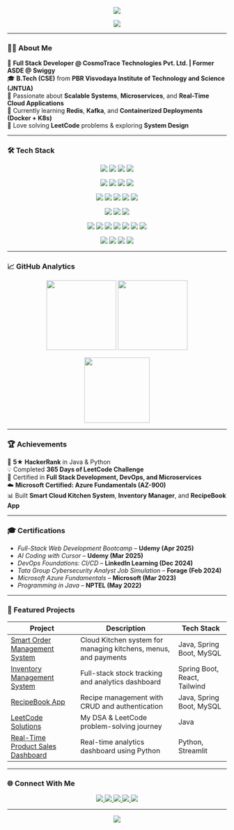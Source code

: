 <!-- 🖤 Profile Banner -->
<p align="center">
  <img src="https://capsule-render.vercel.app/api?type=waving&color=0:000000,100:808080&height=180&section=header&text=Hi%20there%20👋%20I'm%20Sai%20Sindhu%20Subbisetty&fontSize=30&fontAlignY=35&animation=fadeIn&fontColor=ffffff" />
</p>

<!-- Typing SVG -->
<p align="center">
  <img src="https://readme-typing-svg.demolab.com/?lines=Hi+there,+I'm+Sai+Sindhu!;Backend+Developer+@+CosmoTrace;Spring+Boot+|+Java+|+MySQL" />
</p>

---

### 👩‍💻 About Me  
💼 **Full Stack Developer @ CosmoTrace Technologies Pvt. Ltd. | Former ASDE @ Swiggy**  
🎓 **B.Tech (CSE)** from **PBR Visvodaya Institute of Technology and Science (JNTUA)**  
🚀 Passionate about **Scalable Systems**, **Microservices**, and **Real-Time Cloud Applications**  
🌱 Currently learning **Redis**, **Kafka**, and **Containerized Deployments (Docker + K8s)**  
🧩 Love solving **LeetCode** problems & exploring **System Design**  

---

### 🛠️ Tech Stack  

<p align="center">
  <!-- Languages -->
  <img src="https://img.shields.io/badge/Java-%23ED8B00.svg?style=for-the-badge&logo=openjdk&logoColor=white" />
  <img src="https://img.shields.io/badge/Python-3776AB?style=for-the-badge&logo=python&logoColor=white" />
  <img src="https://img.shields.io/badge/JavaScript-F7DF1E?style=for-the-badge&logo=javascript&logoColor=black" />
  <img src="https://img.shields.io/badge/SQL-003B57?style=for-the-badge&logo=postgresql&logoColor=white" />
</p>

<p align="center">
  <!-- Backend -->
  <img src="https://img.shields.io/badge/Spring%20Boot-6DB33F?style=for-the-badge&logo=springboot&logoColor=white" />
  <img src="https://img.shields.io/badge/Django-092E20?style=for-the-badge&logo=django&logoColor=white" />
  <img src="https://img.shields.io/badge/Microservices-000000?style=for-the-badge&logo=apache&logoColor=white" />
  <img src="https://img.shields.io/badge/Kafka-231F20?style=for-the-badge&logo=apachekafka&logoColor=white" />
</p>

<p align="center">
  <!-- Frontend -->
  <img src="https://img.shields.io/badge/React.js-20232A?style=for-the-badge&logo=react&logoColor=61DAFB" />
  <img src="https://img.shields.io/badge/React%20Native-20232A?style=for-the-badge&logo=react&logoColor=61DAFB" />
  <img src="https://img.shields.io/badge/HTML5-E34F26?style=for-the-badge&logo=html5&logoColor=white" />
  <img src="https://img.shields.io/badge/CSS3-1572B6?style=for-the-badge&logo=css3&logoColor=white" />
  <img src="https://img.shields.io/badge/Tailwind%20CSS-38B2AC?style=for-the-badge&logo=tailwindcss&logoColor=white" />
</p>

<p align="center">
  <!-- Databases -->
  <img src="https://img.shields.io/badge/MySQL-005C84?style=for-the-badge&logo=mysql&logoColor=white" />
  <img src="https://img.shields.io/badge/PostgreSQL-316192?style=for-the-badge&logo=postgresql&logoColor=white" />
  <img src="https://img.shields.io/badge/Redis-DC382D?style=for-the-badge&logo=redis&logoColor=white" />
</p>

<p align="center">
  <!-- Tools & Platforms -->
  <img src="https://img.shields.io/badge/Git-F05033?style=for-the-badge&logo=git&logoColor=white" />
  <img src="https://img.shields.io/badge/GitHub-181717?style=for-the-badge&logo=github&logoColor=white" />
  <img src="https://img.shields.io/badge/Maven-C71A36?style=for-the-badge&logo=apachemaven&logoColor=white" />
  <img src="https://img.shields.io/badge/Gradle-02303A?style=for-the-badge&logo=gradle&logoColor=white" />
  <img src="https://img.shields.io/badge/Docker-2496ED?style=for-the-badge&logo=docker&logoColor=white" />
  <img src="https://img.shields.io/badge/AWS-232F3E?style=for-the-badge&logo=amazonaws&logoColor=white" />
  <img src="https://img.shields.io/badge/Postman-FF6C37?style=for-the-badge&logo=postman&logoColor=white" />
</p>

<p align="center">
  <!-- Other Skills -->
  <img src="https://img.shields.io/badge/CI%2FCD-000000?style=for-the-badge&logo=githubactions&logoColor=white" />
  <img src="https://img.shields.io/badge/Power%20BI-F2C811?style=for-the-badge&logo=powerbi&logoColor=black" />
  <img src="https://img.shields.io/badge/System%20Design-808080?style=for-the-badge&logo=diagram&logoColor=white" />
  <img src="https://img.shields.io/badge/MS%20Excel-217346?style=for-the-badge&logo=microsoftexcel&logoColor=white" />
</p>

---

### 📈 GitHub Analytics  
<p align="center">
  <img src="https://github-readme-stats.vercel.app/api?username=SaiSindhuSubbisetty&show_icons=true&theme=graywhite&hide_border=true" height="160px" />
  <img src="https://github-readme-streak-stats.herokuapp.com?user=SaiSindhuSubbisetty&theme=graywhite&hide_border=true" height="160px" />
</p>

<p align="center">
  <img src="https://github-readme-stats.vercel.app/api/top-langs/?username=SaiSindhuSubbisetty&layout=compact&theme=graywhite&hide_border=true" height="150px" />
</p>

---

### 🏆 Achievements  
🏅 **5★ HackerRank** in Java & Python  
💡 Completed **365 Days of LeetCode Challenge**  
🧠 Certified in **Full Stack Development, DevOps, and Microservices**  
☁️ **Microsoft Certified: Azure Fundamentals (AZ-900)**  
📊 Built **Smart Cloud Kitchen System**, **Inventory Manager**, and **RecipeBook App**  

---

### 🎓 Certifications  
- *Full-Stack Web Development Bootcamp* – **Udemy (Apr 2025)**  
- *AI Coding with Cursor* – **Udemy (Mar 2025)**  
- *DevOps Foundations: CI/CD* – **LinkedIn Learning (Dec 2024)**  
- *Tata Group Cybersecurity Analyst Job Simulation* – **Forage (Feb 2024)**  
- *Microsoft Azure Fundamentals* – **Microsoft (Mar 2023)**  
- *Programming in Java* – **NPTEL (May 2022)**  

---

### 🚀 Featured Projects  

| Project | Description | Tech Stack |
|----------|--------------|-------------|
| [Smart Order Management System](https://github.com/SaiSindhuSubbisetty/Smart-Order-Management-System) | Cloud Kitchen system for managing kitchens, menus, and payments | Java, Spring Boot, MySQL |
| [Inventory Management System](https://github.com/SaiSindhuSubbisetty/Inventory-Management-System) | Full-stack stock tracking and analytics dashboard | Spring Boot, React, Tailwind |
| [RecipeBook App](https://github.com/SaiSindhuSubbisetty/RecipeBook) | Recipe management with CRUD and authentication | Java, Spring Boot, MySQL |
| [LeetCode Solutions](https://github.com/SaiSindhuSubbisetty/LeetCode-Solutions) | My DSA & LeetCode problem-solving journey | Java |
| [Real-Time Product Sales Dashboard](https://github.com/SaiSindhuSubbisetty/Real-Time-Product-Sales) | Real-time analytics dashboard using Python | Python, Streamlit |

---

### 🌐 Connect With Me  
<p align="center">
  <a href="https://www.linkedin.com/in/sai-sindhu-subbisetty-61b211251/" target="_blank">
    <img src="https://img.shields.io/badge/LinkedIn-000000?style=for-the-badge&logo=linkedin&logoColor=white" />
  </a>
  <a href="mailto:saisindhu@cosmotrace.com">
    <img src="https://img.shields.io/badge/Email-000000?style=for-the-badge&logo=gmail&logoColor=white" />
  </a>
  <a href="https://leetcode.com/u/subbisettysaisindhu/" target="_blank">
    <img src="https://img.shields.io/badge/LeetCode-000000?style=for-the-badge&logo=leetcode&logoColor=white" />
  </a>
  <a href="https://www.hackerrank.com/profile/subbisettysaisi1" target="_blank">
    <img src="https://img.shields.io/badge/HackerRank-000000?style=for-the-badge&logo=hackerrank&logoColor=white" />
  </a>
  <a href="https://github.com/SaiSindhuSubbisetty" target="_blank">
    <img src="https://img.shields.io/badge/GitHub-000000?style=for-the-badge&logo=github&logoColor=white" />
  </a>
</p>

---

<p align="center">
  <img src="https://capsule-render.vercel.app/api?type=waving&color=0:000000,100:808080&height=120&section=footer"/>
</p>
